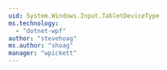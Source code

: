 ```yaml
---
uid: System.Windows.Input.TabletDeviceType
ms.technology: 
  - "dotnet-wpf"
author: "stevehoag"
ms.author: "shoag"
manager: "wpickett"
---
```

